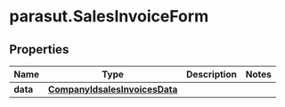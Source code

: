 # parasut.SalesInvoiceForm

## Properties
Name | Type | Description | Notes
------------ | ------------- | ------------- | -------------
**data** | [**CompanyIdsalesInvoicesData**](CompanyIdsalesInvoicesData.md) |  | 


